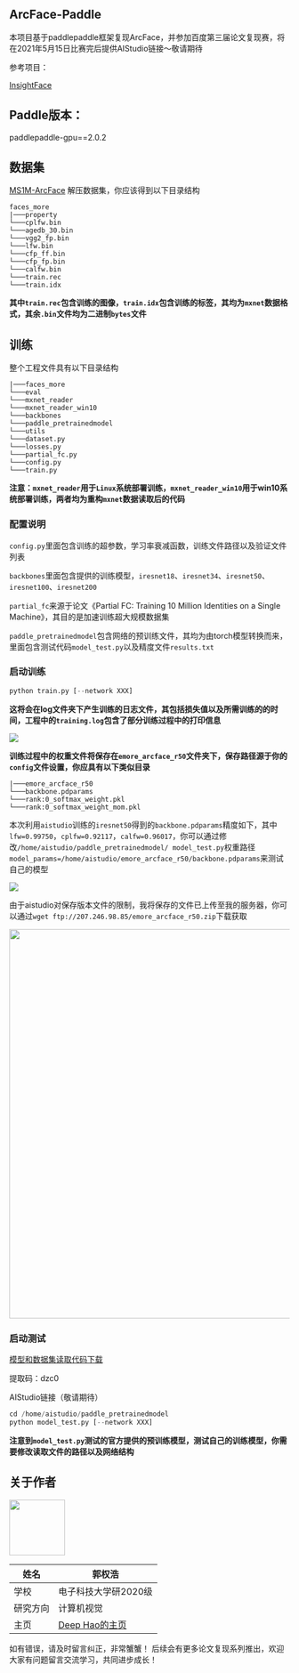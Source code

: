 ## ArcFace-Paddle

本项目基于paddlepaddle框架复现ArcFace，并参加百度第三届论文复现赛，将在2021年5月15日比赛完后提供AIStudio链接～敬请期待

参考项目：

[InsightFace](https://github.com/deepinsight/insightface)

## Paddle版本：
paddlepaddle-gpu==2.0.2

## 数据集
[MS1M-ArcFace](https://github.com/deepinsight/insightface/wiki/Dataset-Zoo)
解压数据集，你应该得到以下目录结构
```
faces_more
|───property
└───cplfw.bin
└───agedb_30.bin
└───vgg2_fp.bin
└───lfw.bin
└───cfp_ff.bin
└───cfp_fp.bin
└───calfw.bin
└───train.rec
└───train.idx
```
**其中`train.rec`包含训练的图像，`train.idx`包含训练的标签，其均为`mxnet`数据格式，其余`.bin`文件均为二进制`bytes`文件**

## 训练
整个工程文件具有以下目录结构
```
|───faces_more
└───eval
└───mxnet_reader
└───mxnet_reader_win10
└───backbones
└───paddle_pretrainedmodel
└───utils
└───dataset.py
└───losses.py
└───partial_fc.py
└───config.py
└───train.py
```
**注意：`mxnet_reader`用于`Linux`系统部署训练，`mxnet_reader_win10`用于win10系统部署训练，两者均为重构`mxnet`数据读取后的代码**
### 配置说明
`config.py`里面包含训练的超参数，学习率衰减函数，训练文件路径以及验证文件列表

`backbones`里面包含提供的训练模型，`iresnet18`、`iresnet34`、`iresnet50`、`iresnet100`、`iresnet200`

`partial_fc`来源于论文《Partial FC: Training 10 Million Identities on a Single Machine》，其目的是加速训练超大规模数据集

`paddle_pretrainedmodel`包含网络的预训练文件，其均为由torch模型转换而来，里面包含测试代码`model_test.py`以及精度文件`results.txt`

### 启动训练
```python
python train.py [--network XXX]
``` 
**这将会在log文件夹下产生训练的日志文件，其包括损失值以及所需训练的的时间，工程中的`training.log`包含了部分训练过程中的打印信息**

![](https://ai-studio-static-online.cdn.bcebos.com/92a05a4dcc5f4d00a08c1ee6bfcfbcfeb345c72263454d5a9aa65e49c5aa895f)

**训练过程中的权重文件将保存在`emore_arcface_r50`文件夹下，保存路径源于你的`config`文件设置，你应具有以下类似目录**
```
|───emore_arcface_r50
└───backbone.pdparams
└───rank:0_softmax_weight.pkl
└───rank:0_softmax_weight_mom.pkl
```
本次利用`aistudio`训练的`iresnet50`得到的`backbone.pdparams`精度如下，其中`lfw=0.99750`，`cplfw=0.92117`，`calfw=0.96017`，你可以通过修改`/home/aistudio/paddle_pretrainedmodel/ model_test.py`权重路径`model_params=/home/aistudio/emore_arcface_r50/backbone.pdparams`来测试自己的模型

![](https://ai-studio-static-online.cdn.bcebos.com/ebcbdb1ff96845ba9e2174434807b1cbae3d6293a0444110b73f9e827b403280)

由于aistudio对保存版本文件的限制，我将保存的文件已上传至我的服务器，你可以通过`wget ftp://207.246.98.85/emore_arcface_r50.zip`下载获取

<img src="https://ai-studio-static-online.cdn.bcebos.com/5229b50aa5c74ca1937f50ee4685ac5d69ff12bbed604a1a9ae77a33cc90e1d9" width="700"/>

### 启动测试

[模型和数据集读取代码下载](https://pan.baidu.com/s/14rZuYMfvO9RIHZmPhwoUqQ)

提取码：dzc0 

AIStudio链接（敬请期待）

```python
cd /home/aistudio/paddle_pretrainedmodel
python model_test.py [--network XXX]
```
**注意到`model_test.py`测试的官方提供的预训练模型，测试自己的训练模型，你需要修改读取文件的路径以及网络结构**

## **关于作者**
<img src="https://ai-studio-static-online.cdn.bcebos.com/cb9a1e29b78b43699f04bde668d4fc534aa68085ba324f3fbcb414f099b5a042" width="100"/>


| 姓名        |  郭权浩                           |
| --------     | -------- | 
| 学校        | 电子科技大学研2020级     | 
| 研究方向     | 计算机视觉             | 
| 主页        | [Deep Hao的主页](https://blog.csdn.net/qq_39567427?spm=1000.2115.3001.5343) |
如有错误，请及时留言纠正，非常蟹蟹！
后续会有更多论文复现系列推出，欢迎大家有问题留言交流学习，共同进步成长！
